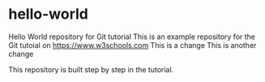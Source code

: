 # hello-world
Hello World repository for Git tutorial
This is an example repository for the Git tutoial on https://www.w3schools.com
This is a change
This is another change

This repository is built step by step in the tutorial.
